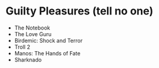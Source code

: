 # Guilty Pleasures (tell no one)

- The Notebook
- The Love Guru
- Birdemic: Shock and Terror
- Troll 2
- Manos: The Hands of Fate
- Sharknado
